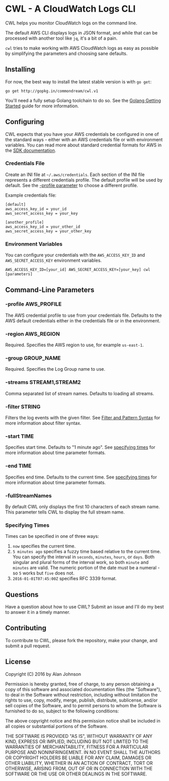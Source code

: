 # CWL - A CloudWatch Logs CLI

CWL helps you monitor CloudWatch logs on the command line.

The default AWS CLI displays logs in JSON format, and while that can
be processed with another tool like `jq`, it's a bit of a pain.

`cwl` tries to make working with AWS CloudWatch logs as easy as
possible by simplifying the parameters and choosing sane defaults.

## Installing

For now, the best way to install the latest stable version is with `go get`:

```
go get http://gopkg.in/commondream/cwl.v1
```

You'll need a fully setup Golang toolchain to do so. See the [Golang Getting Started](https://golang.org/doc/install) guide for more information.

## Configuring

CWL expects that you have your AWS credentials be configured in one of the standard ways - either with an AWS credentials file or with environment variables. You can read more about standard credential formats for AWS in the  [SDK documentation](http://docs.aws.amazon.com/sdk-for-go/latest/v1/developerguide/configuring-sdk.title.html).

### Credentials File

Create an INI file at `~/.aws/credentials`. Each section of the INI file represents a different credentials profile. The default
profile will be used by default. See the [-profile parameter](#-profile-AWS_PROFILE) to choose a different profile.

Example credentials file:

```
[default]
aws_access_key_id = your_id
aws_secret_access_key = your_key

[another_profile]
aws_access_key_id = your_other_id
aws_secret_access_key = your_other_key
```

### Environment Variables

You can configure your credentials with the `AWS_ACCESS_KEY_ID` and `AWS_SECRET_ACCESS_KEY` environment variables.

```
AWS_ACCESS_KEY_ID=[your_id] AWS_SECRET_ACCESS_KEY=[your_key] cwl [parameters]
```

## Command-Line Parameters

### -profile AWS_PROFILE

The AWS credential profile to use from your credentials file. Defaults to the AWS default credentials either in the credentials file or in the environment.

### -region AWS_REGION

Required. Specifies the AWS region to use, for example `us-east-1`.

### -group GROUP_NAME

Required. Specifies the Log Group name to use.

### -streams STREAM1,STREAM2

Comma separated list of stream names. Defaults to loading all streams.

### -filter STRING

Filters the log events with the given filter. See [Filter and Pattern Syntax](http://docs.aws.amazon.com/AmazonCloudWatch/latest/DeveloperGuide/FilterAndPatternSyntax.html) for more information about filter syntax.

### -start TIME

Specifies start time. Defaults to "1 minute ago". See [specifying times](#specifying-times) for more information about time parameter formats.

### -end TIME

Specifies end time. Defaults to the current time. See [specifying times](#specifying-times) for more information about time parameter formats.

### -fullStreamNames

By default CWL only displays the first 10 characters of each stream name. This parameter tells CWL to display the full stream name.

### Specifying Times

Times can be specified in one of three ways:

1. `now` specifies the current time.
2. `5 minutes ago` specifies a fuzzy time based relative to the current time. You can specify the interval in `seconds`, `minutes`, `hours`, or `days`. Both singular and plural forms of the interval work, so both `minute` and `minutes` are valid. The numeric portion of the date must be a numeral - so `5` works but `five` does not.
3. `2016-01-01T07:45:00Z` specifies RFC 3339 format.

## Questions

Have a question about how to use CWL? Submit an issue and I'll do my best to answer it in a timely manner.

## Contributing

To contribute to CWL, please fork the repository, make your change, and submit a pull request.

## License

Copyright (C) 2016 by Alan Johnson

Permission is hereby granted, free of charge, to any person obtaining a copy of this software and associated documentation files (the "Software"), to deal in the Software without restriction, including without limitation the rights to use, copy, modify, merge, publish, distribute, sublicense, and/or sell copies of the Software, and to permit persons to whom the Software is furnished to do so, subject to the following conditions:

The above copyright notice and this permission notice shall be included in all copies or substantial portions of the Software.

THE SOFTWARE IS PROVIDED "AS IS", WITHOUT WARRANTY OF ANY KIND, EXPRESS OR IMPLIED, INCLUDING BUT NOT LIMITED TO THE WARRANTIES OF MERCHANTABILITY, FITNESS FOR A PARTICULAR PURPOSE AND NONINFRINGEMENT. IN NO EVENT SHALL THE AUTHORS OR COPYRIGHT HOLDERS BE LIABLE FOR ANY CLAIM, DAMAGES OR OTHER LIABILITY, WHETHER IN AN ACTION OF CONTRACT, TORT OR OTHERWISE, ARISING FROM, OUT OF OR IN CONNECTION WITH THE SOFTWARE OR THE USE OR OTHER DEALINGS IN THE SOFTWARE.
